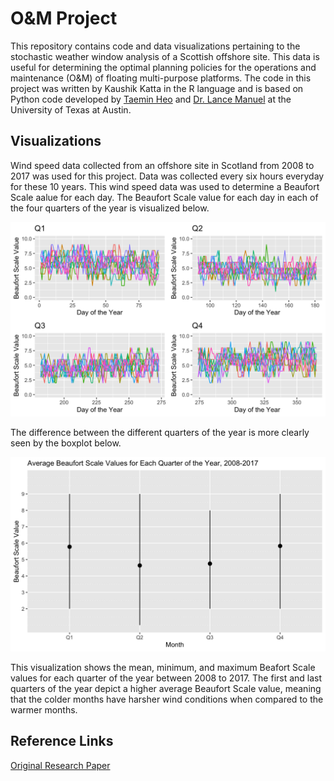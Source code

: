 # O&M Project
This repository contains code and data visualizations pertaining to the stochastic weather window analysis of a Scottish offshore site. This data is useful for determining the optimal planning policies for the operations and maintenance (O&M) of floating multi-purpose platforms. The code in this project was written by Kaushik Katta in the R language and is based on Python code developed by [Taemin Heo](http://taeminheo.com) and [Dr. Lance Manuel](https://lancemanuel.netlify.app/) at the University of Texas at Austin.

## Visualizations
Wind speed data collected from an offshore site in Scotland from 2008 to 2017 was used for this project. Data was collected every six hours everyday for these 10 years. This wind speed data was used to determine a Beaufort Scale aalue for each day. The Beaufort Scale value for each day in each of the four quarters of the year is visualized below.

 ![BeaufortByQuarter](/images/BeaufortByQuarter.png)
 
 The difference between the different quarters of the year is more clearly seen by the boxplot below.
 
 ![BeaufortBoxPlot](/images/BeaufortBoxPlot.png)

This visualization shows the mean, minimum, and maximum Beafort Scale values for each quarter of the year between 2008 to 2017. The first and last quarters of the year depict a higher average Beaufort Scale value, meaning that the colder months have harsher wind conditions when compared to the warmer months.

## Reference Links
[Original Research Paper](https://github.com/kkatta56/O-M_Project/commit/d3824154b054cf30df9d7eec0bbdfdfcbf28d459) 
